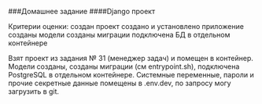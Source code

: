 
###Домашнее задание
####Django проект

Критерии оценки:
создан проект создано и установлено приложение созданы модели созданы миграции подключена БД в отдельном контейнере

Взят проект из задания № 31 (менеджер задач) и помещен в контейнер. Модели созданы, созданы миграции 
(см entrypoint.sh), подключена PostgreSQL в отдельном контейнере. Системные переменные, пароли и прочие секретные данные помещены в  .env.dev, по запросу могу загрузить в git.
